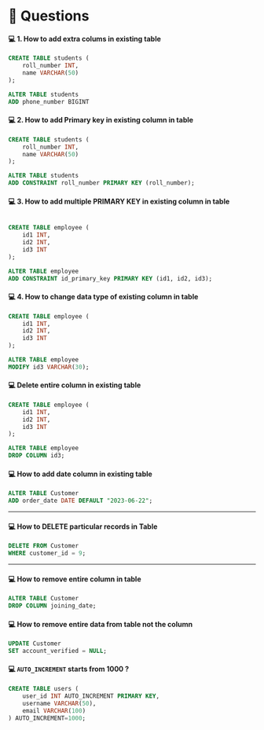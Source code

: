 # 📍 Questions


#### 💻 1. How to add extra colums in existing table

```sql
CREATE TABLE students (
    roll_number INT,
    name VARCHAR(50)
);

ALTER TABLE students
ADD phone_number BIGINT
```

#### 💻 2. How to add Primary key in existing column in table

```sql
CREATE TABLE students (
    roll_number INT,
    name VARCHAR(50)
);

ALTER TABLE students
ADD CONSTRAINT roll_number PRIMARY KEY (roll_number);
```

#### 💻 3. How to add multiple PRIMARY KEY in existing column in table

```sql

CREATE TABLE employee (
	id1 INT,
    id2 INT,
    id3 INT
);

ALTER TABLE employee
ADD CONSTRAINT id_primary_key PRIMARY KEY (id1, id2, id3);
``` 

#### 💻 4. How to change data type of existing column in table

```sql
CREATE TABLE employee (
	id1 INT,
    id2 INT,
    id3 INT
);

ALTER TABLE employee
MODIFY id3 VARCHAR(30);
```

#### 💻 Delete entire column in existing table 

```sql
CREATE TABLE employee (
	id1 INT,
    id2 INT,
    id3 INT
);

ALTER TABLE employee
DROP COLUMN id3;
```


#### 💻 How to add date column in existing table 

```sql
ALTER TABLE Customer 
ADD order_date DATE DEFAULT "2023-06-22";
```

---

#### 💻 How to DELETE particular records in Table

```sql
DELETE FROM Customer
WHERE customer_id = 9;
```

---

#### 💻 How to remove entire column in table

```sql
ALTER TABLE Customer 
DROP COLUMN joining_date;
```

#### 💻 How to remove entire data from table not the column

```sql
UPDATE Customer
SET account_verified = NULL;
```

#### 💻 `AUTO_INCREMENT` starts from 1000 ?

```sql
CREATE TABLE users (
    user_id INT AUTO_INCREMENT PRIMARY KEY,
    username VARCHAR(50),
    email VARCHAR(100)
) AUTO_INCREMENT=1000;
```

